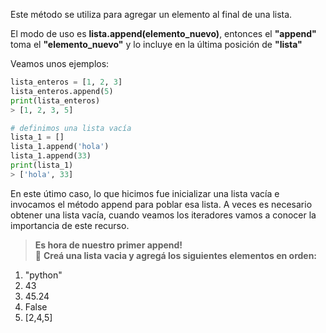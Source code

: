 Este método se utiliza para agregar un elemento al final de una lista.

El modo de uso es **lista.append(elemento_nuevo)**, entonces el **"append"** toma el **"elemento_nuevo"** y lo incluye en la última posición de **"lista"** <br>

Veamos unos ejemplos:

``` python
lista_enteros = [1, 2, 3]
lista_enteros.append(5)
print(lista_enteros)
> [1, 2, 3, 5]
``` 

``` python
# definimos una lista vacía 
lista_1 = []
lista_1.append('hola')
lista_1.append(33)
print(lista_1)
> ['hola', 33]
``` 

En este útimo caso, lo que hicimos fue inicializar una lista vacía e invocamos el método append para poblar esa lista. A veces es necesario obtener una lista vacía, cuando veamos los iteradores vamos a conocer la importancia de este recurso.


> **Es hora de nuestro primer append!**<br> 
:memo:  **Creá una lista vacia y agregá los siguientes elementos en orden:**<br>
1. "python"<br>
2. 43<br>
3. 45.24<br>
4. False<br>
5. [2,4,5]<br>